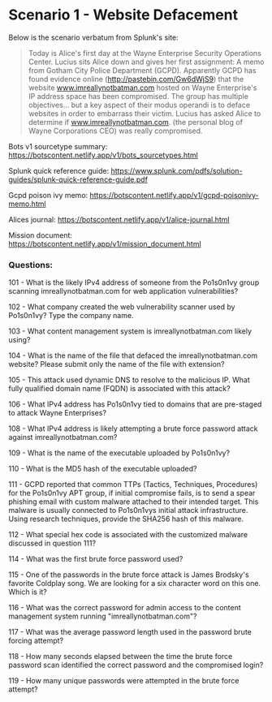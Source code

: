 # Scenario 1 - Website Defacement

Below is the scenario verbatum from Splunk's site:

> Today is Alice's first day at the Wayne Enterprise Security Operations Center. Lucius sits Alice down and gives her first assignment: A memo from Gotham City Police Department (GCPD). Apparently GCPD has found evidence online (http://pastebin.com/Gw6dWjS9) that the website www.imreallynotbatman.com hosted on Wayne Enterprise's IP address space has been compromised. The group has multiple objectives... but a key aspect of their modus operandi is to deface websites in order to embarrass their victim. Lucius has asked Alice to determine if www.imreallynotbatman.com. (the personal blog of Wayne Corporations CEO) was really compromised.

Bots v1 sourcetype summary: https://botscontent.netlify.app/v1/bots_sourcetypes.html

Splunk quick reference guide: https://www.splunk.com/pdfs/solution-guides/splunk-quick-reference-guide.pdf

Gcpd poison ivy memo: https://botscontent.netlify.app/v1/gcpd-poisonivy-memo.html

Alices journal: https://botscontent.netlify.app/v1/alice-journal.html

Mission document: https://botscontent.netlify.app/v1/mission_document.html

### Questions:
101 - What is the likely IPv4 address of someone from the Po1s0n1vy group scanning imreallynotbatman.com for web application vulnerabilities?

102 - What company created the web vulnerability scanner used by Po1s0n1vy? Type the company name.

103 - What content management system is imreallynotbatman.com likely using?

104 - What is the name of the file that defaced the imreallynotbatman.com website? Please submit only the name of the file with extension?

105 - This attack used dynamic DNS to resolve to the malicious IP. What fully qualified domain name (FQDN) is associated with this attack?

106 - What IPv4 address has Po1s0n1vy tied to domains that are pre-staged to attack Wayne Enterprises?

108 - What IPv4 address is likely attempting a brute force password attack against imreallynotbatman.com?

109 - What is the name of the executable uploaded by Po1s0n1vy?

110 - What is the MD5 hash of the executable uploaded?

111 - GCPD reported that common TTPs (Tactics, Techniques, Procedures) for the Po1s0n1vy APT group, if initial compromise fails, is to send a spear phishing email with custom malware attached to their intended target. This malware is usually connected to Po1s0n1vys initial attack infrastructure. Using research techniques, provide the SHA256 hash of this malware.

112 - What special hex code is associated with the customized malware discussed in question 111?

114 - What was the first brute force password used?

115 - One of the passwords in the brute force attack is James Brodsky's favorite Coldplay song. We are looking for a six character word on this one. Which is it?

116 - What was the correct password for admin access to the content management system running "imreallynotbatman.com"?

117 - What was the average password length used in the password brute forcing attempt?

118 - How many seconds elapsed between the time the brute force password scan identified the correct password and the compromised login?

119 - How many unique passwords were attempted in the brute force attempt?